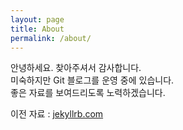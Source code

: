 ```yaml
---
layout: page
title: About
permalink: /about/
---
```


안녕하세요. 찾아주셔서 감사합니다.  
미숙하지만 Git 블로그를 운영 중에 있습니다.  
좋은 자료를 보여드리도록 노력하겠습니다.  

이전 자료 : [jekyllrb.com](https://blog.naver.com/rkdfoals/)
